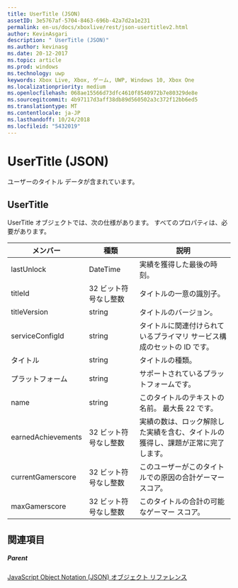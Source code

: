 ```yaml
---
title: UserTitle (JSON)
assetID: 3e5767af-5704-8463-696b-42a7d2a1e231
permalink: en-us/docs/xboxlive/rest/json-usertitlev2.html
author: KevinAsgari
description: " UserTitle (JSON)"
ms.author: kevinasg
ms.date: 20-12-2017
ms.topic: article
ms.prod: windows
ms.technology: uwp
keywords: Xbox Live, Xbox, ゲーム, UWP, Windows 10, Xbox One
ms.localizationpriority: medium
ms.openlocfilehash: 068ae15566d73dfc4610f8540972b7e80329de8e
ms.sourcegitcommit: 4b97117d3aff38db89d560502a3c372f12bb6ed5
ms.translationtype: MT
ms.contentlocale: ja-JP
ms.lasthandoff: 10/24/2018
ms.locfileid: "5432019"
---
```

# <a name="usertitle-json"></a>UserTitle (JSON)
ユーザーのタイトル データが含まれています。 
<a id="ID4EN"></a>

 
## <a name="usertitle"></a>UserTitle
 
UserTitle オブジェクトでは、次の仕様があります。 すべてのプロパティは、必要があります。
 
| メンバー| 種類| 説明| 
| --- | --- | --- | 
| lastUnlock| DateTime| 実績を獲得した最後の時刻。| 
| titleId| 32 ビット符号なし整数| タイトルの一意の識別子。| 
| titleVersion| string| タイトルのバージョン。| 
| serviceConfigId| string| タイトルに関連付けられているプライマリ サービス構成のセットの ID です。| 
| タイトル| string| タイトルの種類。| 
| プラットフォーム| string| サポートされているプラットフォームです。| 
| name| string| このタイトルのテキストの名前。 最大長 22 です。| 
| earnedAchievements| 32 ビット符号なし整数| 実績の数は、ロック解除した実績を含む、タイトルの獲得し、課題が正常に完了します。| 
| currentGamerscore| 32 ビット符号なし整数| このユーザーがこのタイトルでの原因の合計ゲーマー スコア。| 
| maxGamerscore| 32 ビット符号なし整数| このタイトルの合計の可能なゲーマー スコア。| 
  
<a id="ID4EFE"></a>

 
## <a name="see-also"></a>関連項目
 
<a id="ID4EHE"></a>

 
##### <a name="parent"></a>Parent 

[JavaScript Object Notation (JSON) オブジェクト リファレンス](atoc-xboxlivews-reference-json.md)

   